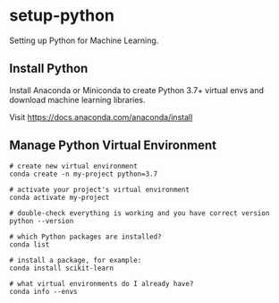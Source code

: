 setup-python
===========

Setting up Python for Machine Learning.

Install Python
--------------

Install Anaconda or Miniconda to create Python 3.7+ virtual envs and download machine learning libraries.

Visit https://docs.anaconda.com/anaconda/install

Manage Python Virtual Environment
---------------------------------

    # create new virtual environment
    conda create -n my-project python=3.7

    # activate your project's virtual environment
    conda activate my-project

    # double-check everything is working and you have correct version
    python --version

    # which Python packages are installed?
    conda list

    # install a package, for example:
    conda install scikit-learn

    # what virtual environments do I already have?
    conda info --envs
